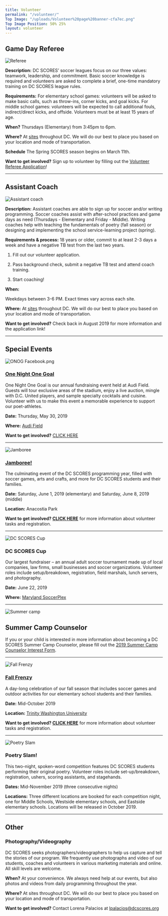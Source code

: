 ```yaml
---
title: Volunteer
permalink: "/volunteer/"
Top Image: "/uploads/Volunteer%20page%20banner-cfa7ec.png"
Top Image Position: 50% 25%
layout: volunteer
---
```


<span id="volunteer-referee"></span>

## Game Day Referee

![Referee](/uploads/volunteer-referee-float-left.jpg)

**Description:**
DC SCORES’ soccer leagues focus on our three values: teamwork, leadership, and commitment. Basic soccer knowledge is required and volunteers are asked to complete a brief, one-time mandatory training on DC SCORES league rules.

**Requirements:**
For elementary school games: volunteers will be asked to make basic calls, such as throw-ins, corner kicks, and goal kicks. For middle school games: volunteers will be expected to call additional fouls, indirect/direct kicks, and offside. Volunteers must be at least 15 years of age.

**When?**
Thursdays (Elementary) from 3:45pm to 6pm.

**Where?**
At <a href="/our-program/program-sites/" target="_blank">sites</a> throughout DC. We will do our best to place you based on your location and mode of transportation.

**Schedule**
The Spring SCORES season begins on March 11th.

**Want to get involved?**
Sign up to volunteer by filling out the [Volunteer Referee Application](https://docs.google.com/forms/d/e/1FAIpQLSdtpW2rvPWQ-mzjq-XRo9frtaUwqTiURtSndRcggh1qTnBKcQ/viewform)!

---

<span id="volunteer-assistant-coach"></span>

## Assistant Coach

![Assistant coach](/uploads/volunteer-assistant-coach-float-left.jpg)

**Description:**
Assistant coaches are able to sign up for soccer and/or writing programming. Soccer coaches assist with after-school practices and game days as need (Thursdays - Elementary and Friday - Middle). Writing coaches help with teaching the fundamentals of poetry (fall season) or designing and implementing the school service-learning project (spring).

**Requirements & process:**
18 years or older, commit to at least 2-3 days a week and have a negative TB test from the last two years.

1. Fill out our volunteer application.

2. Pass background check, submit a negative TB test and attend coach training.

3. Start coaching!

**When:**

Weekdays between 3-6 PM. Exact times vary across each site.

**Where:**
At <a href="/our-program/program-sites/" target="_blank">sites</a> throughout DC. We will do our best to place you based on your location and mode of transportation.

**Want to get involved?**
Check back in August 2019 for more information and the application link!

---

<span id="volunteer-special-events"></span>

## Special Events

![ONOG Facebook.png](/uploads/volunteer-one-night-one-goal-float-right.png)

### [One Night One Goal](www.onenightonegoal.com)

One Night One Goal is our annual fundraising event held at Audi Field. Guests will tour exclusive areas of the stadium, enjoy a live auction, mingle with D.C. United players, and sample specialty cocktails and cuisine. Volunteer with us to make this event a memorable experience to support our poet-athletes.

**Date:** Thursday, May 30, 2019

**Where:** [Audi Field](https://www.google.com/maps/place/Audi\+Field/@38.8689556,-77.0151054,17z/data=!3m1!4b1!4m5!3m4!1s0x89b7b76255c962df:0x958b3d454edb82d0!8m2!3d38.8689514!4d-77.0129167)

**Want to get involved?** [CLICK HERE](https://docs.google.com/forms/d/e/1FAIpQLScPqsqtppDCRjutCUoxLA6y57ni3_CTJ1mKAjZvCu5_jpvAGA/viewform)

---

![Jamboree](/uploads/volunteer-jamboree-float-left-small.jpg)

### [Jamboree!](https://www.dcscores.org/jamboree/)

The culminating event of the DC SCORES programming year, filled with soccer games, arts and crafts, and more for DC SCORES students and their families.

**Date:** Saturday, June 1, 2019 (elementary) and Saturday, June 8, 2019 (middle)

**Location:** Anacostia Park

**Want to get involved? [CLICK HERE](https://www.dcscores.org/jamboree/)** for more information about volunteer tasks and registration.

---

![DC SCORES Cup](/uploads/volunteer-scores-cup-float-right.jpg)

### DC SCORES Cup

Our largest fundraiser – an annual adult soccer tournament made up of local companies, law firms, small businesses and soccer organizations. Volunteer roles include setup/breakdown, registration, field marshals, lunch servers, and photography.

**Date:** June 22, 2019

**Where:** [Maryland SoccerPlex](https://www.google.com/maps?q=maryland\+soccerplex&um=1&ie=UTF-8&sa=X&ved=0ahUKEwixw42ElYnfAhVqzlkKHeY2BY0Q_AUIDigB)

---

![Summer camp](/uploads/volunteer-summer-camp-float-left.jpg)

## Summer Camp Counselor

If you or your child is interested in more information about becoming a DC SCORES Summer Camp Counselor, please fill out the [2019 Summer Camp Counselor Interest Form](https://docs.google.com/forms/d/e/1FAIpQLSdm3lwtPaIWBnGik0wmCkumA_0mni-xPIUbIWBQ4maPwngo_w/viewform).

---

![Fall Frenzy](/uploads/volunteer-fall-frenzy-float-right-small.jpg)

### [Fall Frenzy](https://www.dcscores.org/fallfrenzy/)

A day-long celebration of our fall season that includes soccer games and outdoor activities for our elementary school students and their families.

**Date:** Mid-October 2019

**Location:** [Trinity Washington University](https://www.google.com/maps/place/Trinity\+Washington\+University/@38.9275815,-77.007104,17z/data=!3m1!4b1!4m5!3m4!1s0x89b7c7f95d00e459:0x5d7b60436fe81cce!8m2!3d38.9275815!4d-77.0049153)

**Want to get involved? [CLICK HERE](https://www.dcscores.org/fallfrenzy/)** for more information about volunteer tasks and registration.

---

![Poetry Slam](/uploads/volunteer-poetry-slam-float-left.jpg)

### Poetry Slam!

This two-night, spoken-word competition features DC SCORES students performing their original poetry. Volunteer roles include set-up/breakdown, registration, ushers, scoring assistants, and stagehands.

**Dates:** Mid-November 2019 (three consecutive nights)

**Locations:** Three different locations are booked for each competition night, one for Middle Schools, Westside elementary schools, and Eastside elementary schools. Locations will be released in October 2019.

---

<span id="volunteer-other"></span>

## Other

### Photography/Videography

DC SCORES seeks photographers/videographers to help us capture and tell the stories of our program. We frequently use photographs and video of our students, coaches and volunteers in various marketing materials and online. All skill levels are welcome.

**When?**
At your convenience. We always need help at our events, but also photos and videos from daily programming throughout the year.

**Where?**
At sites throughout DC. We will do our best to place you based on your location and mode of transportation.

**Want to get involved?**
Contact Lorena Palacios at lpalacios@dcscores.org
